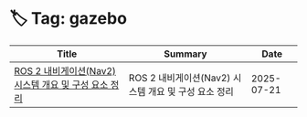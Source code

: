 # 🏷️ Tag: gazebo

| Title | Summary | Date |
|-------|---------|------|
| [ROS 2 내비게이션(Nav2) 시스템 개요 및 구성 요소 정리](https://github.com/MinHyeok-lee1/TIL/blob/main/2025/07/21-Ros2Nav2.md) | ROS 2 내비게이션(Nav2) 시스템 개요 및 구성 요소 정리 | 2025-07-21 |
